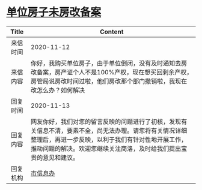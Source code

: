 # <a href="http://www.shangluo.gov.cn/zmhd/ldxxxx.jsp?urltype=leadermail.LeaderMailContentUrl&wbtreeid=1112&leadermailid=6605">单位房子未房改备案</a>
| Title |                                                     Content                                                      |
|:-----:|------------------------------------------------------------------------------------------------------------------|
| 来信时间  | 2020-11-12                                                                                                       |
| 来信内容  | 你好，我购买单位房子，由于单位倒闭，没有及时通知去房改备案，房产证个人不是100%产权，现在想买回剩余产权，房管局说房改时间过啦，他们房改那个部门撤销啦，我现在改怎么办？如何解决                        |
| 回复时间  | 2020-11-13                                                                                                       |
| 回复内容  | 网友你好，我们对您的留言反映的问题进行了初核，发现有关信息不清，要素不全，尚无法办理。请您将有关情况详细整理后，再进一步反映，以利于我们有针对性地开展工作，推动问题的解决。欢迎您继续关注商洛，及时给我们提出宝贵的意见和建议。 |
| 回复机构  | <a href="../../categories/agencies/市信息办.md">市信息办</a>                                                             |